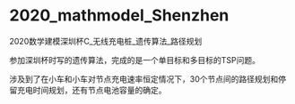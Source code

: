 # 2020_mathmodel_Shenzhen
2020数学建模深圳杯C_无线充电桩_遗传算法_路径规划

参加深圳杯时写的遗传算法，完成的是一个单目标和多目标的TSP问题。

涉及到了在小车和小车对节点充电速率恒定情况下，30个节点间的路径规划和停留充电时间规划，还有节点电池容量的确定。
